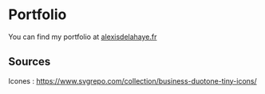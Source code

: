 # Portfolio

You can find my portfolio at [alexisdelahaye.fr](https://alexisdelahaye.fr)


## Sources

Icones : https://www.svgrepo.com/collection/business-duotone-tiny-icons/